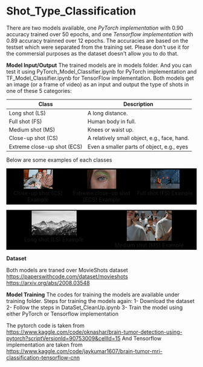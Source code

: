 # Shot_Type_Classification

There are two models available, one _PyTorch implementation_ with 0.90 accuracy trained over 50 epochs, and one _Tensorflow implementation_ with 0.89 accuracy trainned over 12 epochs. The accuracies are based on the testset which were separated from the training set.
Please don't use it for the commersial purposes as the dataset doesn't allow you to do that.


**Model Input/Output**
The trained models are in models folder. And you can test it using PyTorch_Model_Classifier.ipynb for PyTorch implementation and TF_Model_Classifier.ipynb for TensorFlow implementation.
Both models get an image (or a frame of video) as an input and output the type of shots in one of these 5 categories:

| Class                        | Description                                   |
|------------------------------|-----------------------------------------------|
| Long shot (LS)               | A long distance.                              |
| Full shot (FS)               | Human body in full.                           | 
| Medium shot (MS)             | Knees or waist up.                            |
| Close-up shot (CS)           | A relatively small object, e.g., face, hand.  |
| Extreme close-up shot (ECS)  | Even a smaller parts of object, e.g., eyes    |


Below are some examples of each classes

<div align="center">
  <table border="0" bgcolor="#000000">
      <tr>
        <td valign="top" align="center"><img src="/examples/1.jpg" width="50%"></img> <br />Close-up shot (CS) Example</td>
        <td valign="top" align="center"> <img src="/examples/2.jpg" width="50%"></img> <br />Extreme close-up shot (ECS) Example </td>
        <td valign="top" align="center"> <img src="/examples/3.jpg" width="50%"></img> <br />Full shot (FS) Example </td>
      </tr>
    </table>
    
  <table border="0" bgcolor="#000000">
      <tr>
        <td valign="top" align="center"><img src="/examples/4.jpg" width="50%"></img><br /> Long shot (LS) Example</td>
        <td valign="top" align="center"><img src="/examples/5.jpg" width="50%"></img><br /> Medium shot (MS) Example </td>
      </tr>
    </table>
</div>



**Dataset**

Both models are traned over MovieShots dataset https://paperswithcode.com/dataset/movieshots 
https://arxiv.org/abs/2008.03548

**Model Training**
The codes for training the models are available under training folder.
Steps for training the models again:
1- Download the dataset
2- Follow the steps in DataSet_CleanUp.ipynb
3- Train the model using either PyTorch or Tensorflow implementation

The pytorch code is taken from https://www.kaggle.com/code/oknashar/brain-tumor-detection-using-pytorch?scriptVersionId=90753009&cellId=15
And Tensorflow implementation are taken from https://www.kaggle.com/code/jaykumar1607/brain-tumor-mri-classification-tensorflow-cnn

